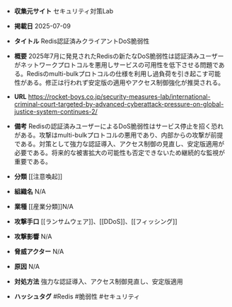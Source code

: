 - **収集元サイト**
セキュリティ対策Lab

- **掲載日**
2025-07-09

- **タイトル**
Redis認証済みクライアントDoS脆弱性

- **概要**
2025年7月に発見されたRedisの新たなDoS脆弱性は認証済みユーザーがネットワークプロトコルを悪用しサービスの可用性を低下させる問題である。Redisのmulti-bulkプロトコルの仕様を利用し過負荷を引き起こす可能性がある。修正は行われず安定版の適用やアクセス制御強化が推奨される。

- **URL**
https://rocket-boys.co.jp/security-measures-lab/international-criminal-court-targeted-by-advanced-cyberattack-pressure-on-global-justice-system-continues-2/

- **備考**
Redisの認証済みユーザーによるDoS脆弱性はサービス停止を招く恐れがある。攻撃はmulti-bulkプロトコルの悪用であり、内部からの攻撃が前提である。対策として強力な認証導入、アクセス制御の見直し、安定版適用が必要である。将来的な被害拡大の可能性も否定できないため継続的な監視が重要である。

- **分類**
[[注意喚起]]

- **組織名**
N/A

- **業種**
[[産業分類]]N/A

- **攻撃手口**
[[ランサムウェア]]、[[DDoS]]、[[フィッシング]]

- **攻撃影響**
N/A

- **脅威アクター**
N/A

- **原因**
N/A

- **対処方法**
強力な認証導入、アクセス制御見直し、安定版適用

- **ハッシュタグ**
#Redis #脆弱性 #セキュリティ
